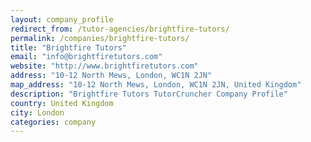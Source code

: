 ```yaml
---
layout: company_profile
redirect_from: /tutor-agencies/brightfire-tutors/
permalink: /companies/brightfire-tutors/
title: "Brightfire Tutors"
email: "info@brightfiretutors.com"
website: "http://www.brightfiretutors.com"
address: "10-12 North Mews, London, WC1N 2JN"
map_address: "10-12 North Mews, London, WC1N 2JN, United Kingdom"
description: "Brightfire Tutors TutorCruncher Company Profile"
country: United Kingdom
city: London
categories: company
---
```


